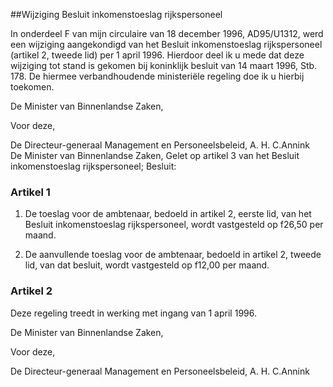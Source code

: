 <meta http-equiv='Content-Type' content='text/html; charset=utf-8' />

##Wijziging Besluit inkomenstoeslag rijkspersoneel

In onderdeel F van mijn circulaire van 18 december 1996, AD95/U1312, werd een wijziging aangekondigd van het Besluit inkomenstoeslag rijkspersoneel (artikel 2, tweede lid) per 1 april 1996. Hierdoor deel ik u mede dat deze wijziging tot stand is gekomen bij koninklijk besluit van 14 maart 1996, Stb. 178. De hiermee verbandhoudende ministeriële regeling doe ik u hierbij toekomen.     

De 
Minister van Binnenlandse Zaken, 

Voor deze,  

De 
Directeur-generaal Management en Personeelsbeleid, 
A. H. C.Annink   
De Minister van Binnenlandse Zaken, Gelet op artikel 3 van het Besluit inkomenstoeslag rijkspersoneel; Besluit: 

### Artikel  1  

1. De toeslag voor de ambtenaar, bedoeld in artikel 2, eerste lid, van het Besluit inkomenstoeslag rijkspersoneel, wordt vastgesteld op f26,50 per maand.  

2. De aanvullende toeslag voor de ambtenaar, bedoeld in artikel 2, tweede lid, van dat besluit, wordt vastgesteld op f12,00 per maand.    

### Artikel  2  

Deze regeling treedt in werking met ingang van 1 april 1996.  

De 
Minister van Binnenlandse Zaken, 

Voor deze, 

De 
Directeur-generaal Management en Personeelsbeleid, 
A. H. C.Annink  
